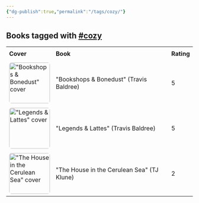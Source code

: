 ```yaml
---
{"dg-publish":true,"permalink":"/tags/cozy/"}
---
```



<h2><span>Books tagged with <a href="#cozy" class="tag" target="_blank" rel="noopener nofollow">#cozy</a></span></h2><table style="border-collapse: collapse; width: 100%; font-family: inherit;"><tbody><tr><th style="text-align: left; padding: 8px; border-bottom: 2px solid var(--text-accent); background-color: var(--background-secondary);">Cover</th><th style="text-align: left; padding: 8px; border-bottom: 2px solid var(--text-accent); background-color: var(--background-secondary);">Book</th><th style="text-align: left; padding: 8px; border-bottom: 2px solid var(--text-accent); background-color: var(--background-secondary);">Rating</th></tr><tr style="background-color: var(--background-primary); transition: background-color 0.2s;"><td style="padding: 6px 8px;"><a href="obsidian://open?vault=Obsidian%20Vault&amp;file=books%2FTravis%20Baldree%20-%20Bookshops%20Bonedust.md"><img src="http://books.google.com/books/content?id=U6y0EAAAQBAJ&amp;printsec=frontcover&amp;img=1&amp;zoom=1&amp;edge=curl&amp;source=gbs_api" alt="&quot;Bookshops &amp; Bonedust&quot; cover" width="110" style="border-radius: 6px;"></a></td><td style="padding: 6px 8px;"><a href="obsidian://open?vault=Obsidian%20Vault&amp;file=books%2FTravis%20Baldree%20-%20Bookshops%20Bonedust.md" style="text-decoration: none; color: var(--text-normal);">"Bookshops &amp; Bonedust" (Travis Baldree)</a></td><td style="padding: 6px 8px;">5</td></tr><tr style="background-color: var(--background-modifier-hover); transition: background-color 0.2s;"><td style="padding: 6px 8px;"><a href="obsidian://open?vault=Obsidian%20Vault&amp;file=books%2FTravis%20Baldree%20-%20Legends%20Lattes.md"><img src="http://books.google.com/books/content?id=KjA6zwEACAAJ&amp;printsec=frontcover&amp;img=1&amp;zoom=1&amp;source=gbs_api" alt="&quot;Legends &amp; Lattes&quot; cover" width="110" style="border-radius: 6px;"></a></td><td style="padding: 6px 8px;"><a href="obsidian://open?vault=Obsidian%20Vault&amp;file=books%2FTravis%20Baldree%20-%20Legends%20Lattes.md" style="text-decoration: none; color: var(--text-normal);">"Legends &amp; Lattes" (Travis Baldree)</a></td><td style="padding: 6px 8px;">5</td></tr><tr style="background-color: var(--background-primary); transition: background-color 0.2s;"><td style="padding: 6px 8px;"><a href="obsidian://open?vault=Obsidian%20Vault&amp;file=books%2FTJ%20Klune%20-%20The%20House%20in%20the%20Cerulean%20Sea.md"><img src="http://books.google.com/books/content?id=O0iSDwAAQBAJ&amp;printsec=frontcover&amp;img=1&amp;zoom=1&amp;edge=curl&amp;source=gbs_api" alt="&quot;The House in the Cerulean Sea&quot; cover" width="110" style="border-radius: 6px;"></a></td><td style="padding: 6px 8px;"><a href="obsidian://open?vault=Obsidian%20Vault&amp;file=books%2FTJ%20Klune%20-%20The%20House%20in%20the%20Cerulean%20Sea.md" style="text-decoration: none; color: var(--text-normal);">"The House in the Cerulean Sea" (TJ Klune)</a></td><td style="padding: 6px 8px;">2</td></tr></tbody></table>
